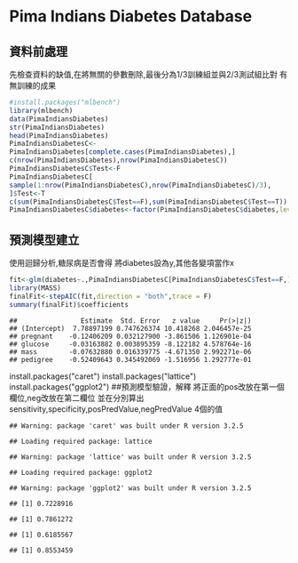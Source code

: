 Pima Indians Diabetes Database
================

資料前處理
----------

先檢查資料的缺值,在將無關的參數刪除,最後分為1/3訓練組並與2/3測試組比對 有無訓練的成果
```r
#install.packages("mlbench")
library(mlbench)
data(PimaIndiansDiabetes)
str(PimaIndiansDiabetes) 
head(PimaIndiansDiabetes)
PimaIndiansDiabetesC<-
PimaIndiansDiabetes[complete.cases(PimaIndiansDiabetes),]
c(nrow(PimaIndiansDiabetes),nrow(PimaIndiansDiabetesC))
PimaIndiansDiabetesC$Test<-F
PimaIndiansDiabetesC[
sample(1:nrow(PimaIndiansDiabetesC),nrow(PimaIndiansDiabetesC)/3),
]$Test<-T
c(sum(PimaIndiansDiabetesC$Test==F),sum(PimaIndiansDiabetesC$Test==T))
PimaIndiansDiabetesC$diabetes<-factor(PimaIndiansDiabetesC$diabetes,levels=c("pos","neg"))
```

預測模型建立
------------

使用迴歸分析,糖尿病是否會得 將diabetes設為y,其他各變項當作x

``` r
fit<-glm(diabetes~.,PimaIndiansDiabetesC[PimaIndiansDiabetesC$Test==F,],family="binomial")
library(MASS)
finalFit<-stepAIC(fit,direction = "both",trace = F)
summary(finalFit)$coefficients
```

    ##                Estimate  Std. Error   z value     Pr(>|z|)
    ## (Intercept)  7.78897199 0.747626374 10.418268 2.046457e-25
    ## pregnant    -0.12406209 0.032127900 -3.861506 1.126901e-04
    ## glucose     -0.03163882 0.003895359 -8.122182 4.578764e-16
    ## mass        -0.07632880 0.016339775 -4.671350 2.992271e-06
    ## pedigree    -0.52409643 0.345492069 -1.516956 1.292777e-01

install.packages("caret") install.packages("lattice") install.packages("ggplot2") \#\#預測模型驗證，解釋 將正面的pos改放在第一個欄位,neg改放在第二欄位 並在分別算出sensitivity,specificity,posPredValue,negPredValue 4個的值

    ## Warning: package 'caret' was built under R version 3.2.5

    ## Loading required package: lattice

    ## Warning: package 'lattice' was built under R version 3.2.5

    ## Loading required package: ggplot2

    ## Warning: package 'ggplot2' was built under R version 3.2.5

    ## [1] 0.7228916

    ## [1] 0.7861272

    ## [1] 0.6185567

    ## [1] 0.8553459
